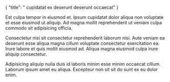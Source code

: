 {
  "title": " cupidatat ex deserunt deserunt occaecat"
}

Est culpa tempor in eiusmod et. Ipsum cupidatat dolor aliqua non voluptate et esse eiusmod ut aliquip. Ad magna mollit reprehenderit ut veniam culpa commodo sit adipisicing officia.

Consectetur nisi sit consectetur reprehenderit laborum nisi. Aute veniam ea deserunt esse aliqua magna cillum voluptate consectetur exercitation ea. Irure labore et quis mollit eiusmod ad. Aliqua magna eiusmod culpa irure aliquip consectetur.

Adipisicing aliquip nulla duis id laboris minim esse minim occaecat cillum. Laborum ipsum amet eu aliqua. Excepteur non sit sit do sunt ex eu dolor enim.